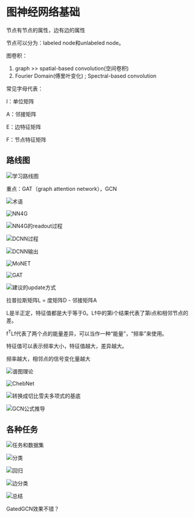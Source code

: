 # 图神经网络基础

节点有节点的属性，边有边的属性

节点可以分为：labeled node和unlabeled node。

图卷积：

1. graph >> spatial-based convolution(空间卷积)
2. Fourier Domain(傅里叶变化) ; Spectral-based convolution

常见字母代表：

I：单位矩阵

A：邻接矩阵

E：边特征矩阵

F：节点特征矩阵

## 路线图

![学习路线图](https://raw.githubusercontent.com/Iamfxz/picRepos/master/imgs/image-20210301160011304.png)

重点：GAT（graph attention network），GCN







![术语](https://raw.githubusercontent.com/Iamfxz/picRepos/master/imgs/image-20210301160546719.png)



![NN4G](https://raw.githubusercontent.com/Iamfxz/picRepos/master/imgs/image-20210301162702318.png)



![NN4G的readout过程](https://raw.githubusercontent.com/Iamfxz/picRepos/master/imgs/image-20210301160956244.png)

![DCNN过程](https://raw.githubusercontent.com/Iamfxz/picRepos/master/imgs/image-20210301162910303.png)

![DCNN输出](https://raw.githubusercontent.com/Iamfxz/picRepos/master/imgs/image-20210301162949574.png)



![MoNET](https://raw.githubusercontent.com/Iamfxz/picRepos/master/imgs/image-20210301163052141.png)

![GAT](https://raw.githubusercontent.com/Iamfxz/picRepos/master/imgs/image-20210301162159253.png)



![建议的update方式](https://raw.githubusercontent.com/Iamfxz/picRepos/master/imgs/image-20210301163212595.png)



拉普拉斯矩阵L = 度矩阵D - 邻接矩阵A

L是半正定，特征值都是大于等于0。Lf中的第i个结果代表了第i点和相邻节点的差。

f<sup>T</sup>Lf代表了两个点的能量差异，可以当作一种“能量”，“频率”来使用。

特征值可以表示频率大小，特征值越大，差异越大。

频率越大，相邻点的信号变化量越大



![谱图理论](https://raw.githubusercontent.com/Iamfxz/picRepos/master/imgs/image-20210301205522839.png)

![ChebNet](https://raw.githubusercontent.com/Iamfxz/picRepos/master/imgs/image-20210301210339879.png)



![转换成切比雪夫多项式的基底](C:\Users\Administrator\AppData\Roaming\Typora\typora-user-images\image-20210301210846467.png)

![GCN公式推导](https://raw.githubusercontent.com/Iamfxz/picRepos/master/imgs/image-20210302193942635.png)



## 各种任务

![任务和数据集](https://raw.githubusercontent.com/Iamfxz/picRepos/master/imgs/image-20210301160240110.png)

![分类](https://raw.githubusercontent.com/Iamfxz/picRepos/master/imgs/image-20210302194429019.png)

![回归](https://raw.githubusercontent.com/Iamfxz/picRepos/master/imgs/image-20210302194449410.png)

![边分类](https://raw.githubusercontent.com/Iamfxz/picRepos/master/imgs/image-20210302194633097.png)



![总结](https://raw.githubusercontent.com/Iamfxz/picRepos/master/imgs/image-20210302195551939.png)



GatedGCN效果不错？

